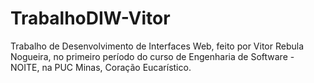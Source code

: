 ﻿# TrabalhoDIW-Vitor
Trabalho de Desenvolvimento de Interfaces Web, feito por Vitor Rebula Nogueira, no primeiro período do curso de Engenharia de Software - NOITE, na PUC Minas, Coração Eucarístico.
